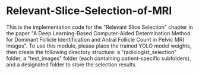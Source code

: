 # Relevant-Slice-Selection-of-MRI
This is the implementation code for the "Relevant Slice Selection" chapter in the paper "A Deep Learning-Based Computer-Aided Determination Method for Dominant Follicle Identification and Antral Follicle Count in Pelvic MRI Images".
To use this module, please place the trained YOLO model weights, then create the following directory structure: a "radiologist_selection" folder, a "test_images" folder (each containing patient-specific subfolders), and a designated folder to store the selection results.
